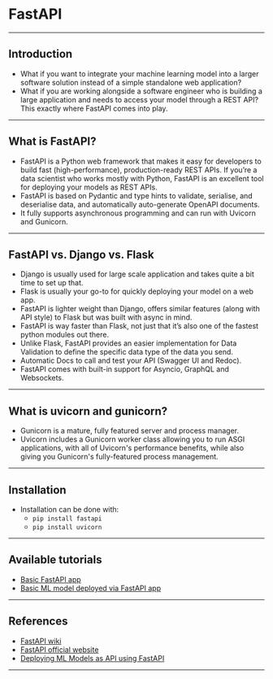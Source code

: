 # FastAPI
***

## Introduction
- What if you want to integrate your machine learning model into a larger software solution instead of a simple standalone web application?
- What if you are working alongside a software engineer who is building a large application and needs to access your model through a REST API? This exactly where FastAPI comes into play.
***

## What is FastAPI?
- FastAPI is a Python web framework that makes it easy for developers to build fast (high-performance), production-ready REST APIs. If you’re a data scientist who works mostly with Python, FastAPI is an excellent tool for deploying your models as REST APIs. 
- FastAPI is based on Pydantic and type hints to validate, serialise, and deserialise data, and automatically auto-generate OpenAPI documents. 
- It fully supports asynchronous programming and can run with Uvicorn and Gunicorn. 
***

## FastAPI vs. Django vs. Flask
- Django is usually used for large scale application and takes quite a bit time to set up that.
- Flask is usually your go-to for quickly deploying your model on a web app. 
- FastAPI is lighter weight than Django, offers similar features (along with API style) to Flask but was built with async in mind. 
- FastAPI is way faster than Flask, not just that it’s also one of the fastest python modules out there.
- Unlike Flask, FastAPI provides an easier implementation for Data Validation to define the specific data type of the data you send.
- Automatic Docs to call and test your API (Swagger UI and Redoc).
- FastAPI comes with built-in support for Asyncio, GraphQL and Websockets.
***

## What is uvicorn and gunicorn?
- Gunicorn is a mature, fully featured server and process manager. 
- Uvicorn includes a Gunicorn worker class allowing you to run ASGI applications, with all of Uvicorn's performance benefits, while also giving you Gunicorn's fully-featured process management.
***

## Installation
- Installation can be done with:
  - `pip install fastapi`
  - `pip install uvicorn`
***

## Available tutorials
- [Basic FastAPI app](https://github.com/kyaiooiayk/MLOps-Machine-Learning-Operations/blob/master/tutorials/FastAPI/tutorials/basic_api/READMe.md)
- [Basic ML model deployed via FastAPI app](https://github.com/kyaiooiayk/MLOps-Machine-Learning-Operations/tree/master/tutorials/FastAPI/tutorials/simple_ML_model)
***

## References
- [FastAPI wiki](https://en.wikipedia.org/wiki/FastAPI)
- [FastAPI official website](https://fastapi.tiangolo.com/)
- [Deploying ML Models as API using FastAPI](https://www.geeksforgeeks.org/deploying-ml-models-as-api-using-fastapi/?ref=rp)
***

